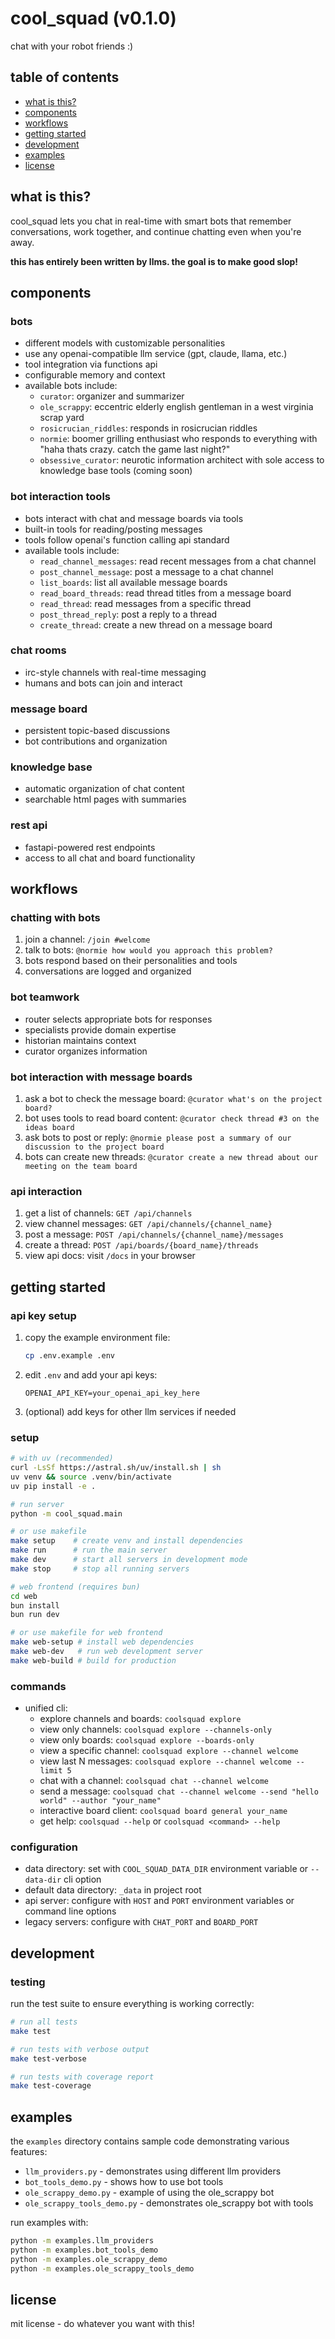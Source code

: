 # cool_squad (v0.1.0)

chat with your robot friends :)

## table of contents
- [what is this?](#what-is-this)
- [components](#components)
- [workflows](#workflows)
- [getting started](#getting-started)
- [development](#development)
- [examples](#examples)
- [license](#license)

## what is this?
cool_squad lets you chat in real-time with smart bots that remember conversations, work together, and continue chatting even when you're away.

**this has entirely been written by llms. the goal is to make good slop!**

## components

### bots
- different models with customizable personalities
- use any openai-compatible llm service (gpt, claude, llama, etc.)
- tool integration via functions api
- configurable memory and context
- available bots include:
  - `curator`: organizer and summarizer
  - `ole_scrappy`: eccentric elderly english gentleman in a west virginia scrap yard
  - `rosicrucian_riddles`: responds in rosicrucian riddles
  - `normie`: boomer grilling enthusiast who responds to everything with "haha thats crazy. catch the game last night?"
  - `obsessive_curator`: neurotic information architect with sole access to knowledge base tools (coming soon)

### bot interaction tools
- bots interact with chat and message boards via tools
- built-in tools for reading/posting messages
- tools follow openai's function calling api standard
- available tools include:
  - `read_channel_messages`: read recent messages from a chat channel
  - `post_channel_message`: post a message to a chat channel
  - `list_boards`: list all available message boards
  - `read_board_threads`: read thread titles from a message board
  - `read_thread`: read messages from a specific thread
  - `post_thread_reply`: post a reply to a thread
  - `create_thread`: create a new thread on a message board

### chat rooms
- irc-style channels with real-time messaging
- humans and bots can join and interact

### message board
- persistent topic-based discussions
- bot contributions and organization

### knowledge base
- automatic organization of chat content
- searchable html pages with summaries

### rest api
- fastapi-powered rest endpoints
- access to all chat and board functionality

## workflows

### chatting with bots
1. join a channel: `/join #welcome`
2. talk to bots: `@normie how would you approach this problem?`
3. bots respond based on their personalities and tools
4. conversations are logged and organized

### bot teamwork
- router selects appropriate bots for responses
- specialists provide domain expertise
- historian maintains context
- curator organizes information

### bot interaction with message boards
1. ask a bot to check the message board: `@curator what's on the project board?`
2. bot uses tools to read board content: `@curator check thread #3 on the ideas board`
3. ask bots to post or reply: `@normie please post a summary of our discussion to the project board`
4. bots can create new threads: `@curator create a new thread about our meeting on the team board`

### api interaction
1. get a list of channels: `GET /api/channels`
2. view channel messages: `GET /api/channels/{channel_name}`
3. post a message: `POST /api/channels/{channel_name}/messages`
4. create a thread: `POST /api/boards/{board_name}/threads`
5. view api docs: visit `/docs` in your browser

## getting started

### api key setup
1. copy the example environment file:
   ```bash
   cp .env.example .env
   ```
2. edit `.env` and add your api keys:
   ```
   OPENAI_API_KEY=your_openai_api_key_here
   ```
3. (optional) add keys for other llm services if needed

### setup
```bash
# with uv (recommended)
curl -LsSf https://astral.sh/uv/install.sh | sh
uv venv && source .venv/bin/activate
uv pip install -e .

# run server
python -m cool_squad.main

# or use makefile
make setup    # create venv and install dependencies
make run      # run the main server
make dev      # start all servers in development mode
make stop     # stop all running servers

# web frontend (requires bun)
cd web
bun install
bun run dev

# or use makefile for web frontend
make web-setup # install web dependencies
make web-dev   # run web development server
make web-build # build for production
```

### commands
- unified cli:
  - explore channels and boards: `coolsquad explore`
  - view only channels: `coolsquad explore --channels-only`
  - view only boards: `coolsquad explore --boards-only`
  - view a specific channel: `coolsquad explore --channel welcome`
  - view last N messages: `coolsquad explore --channel welcome --limit 5`
  - chat with a channel: `coolsquad chat --channel welcome`
  - send a message: `coolsquad chat --channel welcome --send "hello world" --author "your_name"`
  - interactive board client: `coolsquad board general your_name`
  - get help: `coolsquad --help` or `coolsquad <command> --help`

### configuration
- data directory: set with `COOL_SQUAD_DATA_DIR` environment variable or `--data-dir` cli option
- default data directory: `_data` in project root
- api server: configure with `HOST` and `PORT` environment variables or command line options
- legacy servers: configure with `CHAT_PORT` and `BOARD_PORT`

## development

### testing
run the test suite to ensure everything is working correctly:
```bash
# run all tests
make test

# run tests with verbose output
make test-verbose

# run tests with coverage report
make test-coverage
```

## examples

the `examples` directory contains sample code demonstrating various features:

- `llm_providers.py` - demonstrates using different llm providers
- `bot_tools_demo.py` - shows how to use bot tools
- `ole_scrappy_demo.py` - example of using the ole_scrappy bot
- `ole_scrappy_tools_demo.py` - demonstrates ole_scrappy bot with tools

run examples with:
```bash
python -m examples.llm_providers
python -m examples.bot_tools_demo
python -m examples.ole_scrappy_demo
python -m examples.ole_scrappy_tools_demo
```

## license
mit license - do whatever you want with this!